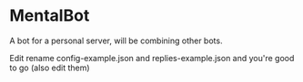 # MentalBot

A bot for a personal server, will be combining other bots.

Edit rename config-example.json and replies-example.json and you're good to go (also edit them)
